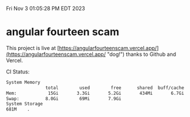 Fri Nov  3 01:05:28 PM EDT 2023

# angular fourteen scam


This project is live at [https://angularfourteenscam.vercel.app/](https://angularfourteenscam.vercel.app/ "dog!") thanks to Github and Vercel.

CI Status: 

```bash
System Memory
               total        used        free      shared  buff/cache   available
Mem:            15Gi       3.3Gi       5.2Gi       434Mi       6.7Gi        11Gi
Swap:          8.0Gi        69Mi       7.9Gi
System Storage
681M	.
```
